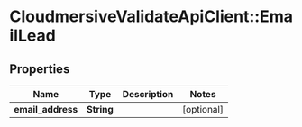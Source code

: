 # CloudmersiveValidateApiClient::EmailLead

## Properties
Name | Type | Description | Notes
------------ | ------------- | ------------- | -------------
**email_address** | **String** |  | [optional] 


